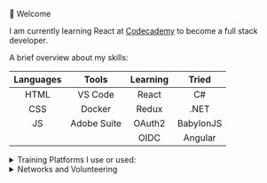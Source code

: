 👋 Welcome

I am currently learning React at [Codecademy](https://codecademy.com) to become a full stack developer.

A brief overview about my skills:

| Languages |  Tools      | Learning | Tried |
|:---------:|:-----------:|:--------:|:-----:|
|    HTML   | VS Code     |   React  |   C#      |
|    CSS    |  Docker     |   Redux  |  .NET     |
|     JS    | Adobe Suite |   OAuth2 | BabylonJS |
|           |             |   OIDC   | Angular   |
<details>
  <summary>Training Platforms I use or used:</summary>
  <ul>
    <li><a href="https://codecademy.com">Codecademy.com</a>
    <li><a href="https://www.freecodecamp.org/learn/">FreeCodeCamp</a></li>
    <li><a href="https://dotnet.microsoft.com/en-us/learn/aspnet">ASP.NET</a></li>
  </ul>
</details>

<details>
  <summary>Networks and Volunteering</summary>
  <ul>
    <li><a href="https://www.hafven.de/">Hafven</a></li>
    <li><a href="https://www.round-table.org/">Round Table</li>
  </ul>
</details>

